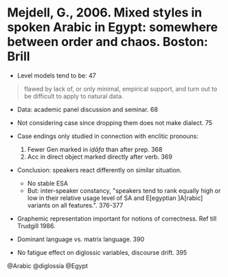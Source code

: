 # Mejdell, G., 2006. Mixed styles in spoken Arabic in Egypt: somewhere between order and chaos.  Boston: Brill

- Level models tend to be: 47 

> flawed by lack of, or only minimal, empirical support, and turn out to be difficult to apply to natural data.

- Data: academic panel discussion and seminar. 68

- Not considering case since dropping them does not make dialect. 75

- Case endings only studied in connection with enclitic pronouns:
  1. Fewer Gen marked in *iḍāfa* than after prep. 368
  2. Acc in direct object marked directly after verb. 369

- Conclusion: speakers react differently on similar situation.
  - No stable ESA
  - But: inter-speaker constancy, "speakers tend to rank equally high or low in their relative usage level of SA and E[egyptian ]A[rabic] variants on all features.". 376-377

- Graphemic representation important for notions of correctness. Ref till Trudgill 1986. 

- Dominant language vs. matrix language. 390

- No fatigue effect on diglossic variables, discourse drift. 395

@Arabic
@diglossia
@Egypt
